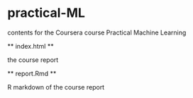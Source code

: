 practical-ML
============

contents for the Coursera course Practical Machine Learning

** index.html **

the course report

** report.Rmd **

R markdown of the course report
